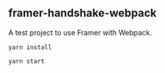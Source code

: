 ## framer-handshake-webpack

A test project to use Framer with Webpack.

```
yarn install
```

```
yarn start
```